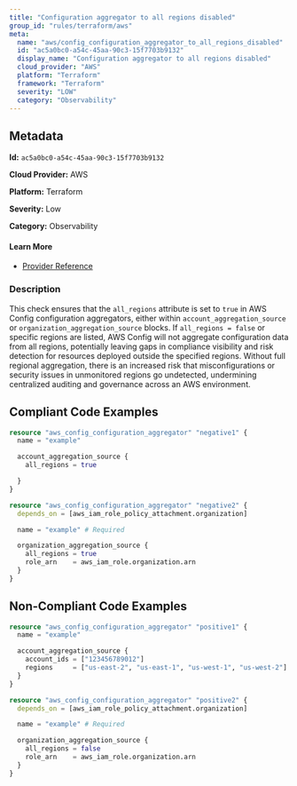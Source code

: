 ```yaml
---
title: "Configuration aggregator to all regions disabled"
group_id: "rules/terraform/aws"
meta:
  name: "aws/config_configuration_aggregator_to_all_regions_disabled"
  id: "ac5a0bc0-a54c-45aa-90c3-15f7703b9132"
  display_name: "Configuration aggregator to all regions disabled"
  cloud_provider: "AWS"
  platform: "Terraform"
  framework: "Terraform"
  severity: "LOW"
  category: "Observability"
---
```

## Metadata

**Id:** `ac5a0bc0-a54c-45aa-90c3-15f7703b9132`

**Cloud Provider:** AWS

**Platform:** Terraform

**Severity:** Low

**Category:** Observability

#### Learn More

 - [Provider Reference](https://registry.terraform.io/providers/hashicorp/aws/latest/docs/resources/config_configuration_aggregator#all_regions)

### Description

 This check ensures that the `all_regions` attribute is set to `true` in AWS Config configuration aggregators, either within `account_aggregation_source` or `organization_aggregation_source` blocks. If `all_regions = false` or specific regions are listed, AWS Config will not aggregate configuration data from all regions, potentially leaving gaps in compliance visibility and risk detection for resources deployed outside the specified regions. Without full regional aggregation, there is an increased risk that misconfigurations or security issues in unmonitored regions go undetected, undermining centralized auditing and governance across an AWS environment.


## Compliant Code Examples
```terraform
resource "aws_config_configuration_aggregator" "negative1" {
  name = "example"

  account_aggregation_source {
    all_regions = true

  }
}

resource "aws_config_configuration_aggregator" "negative2" {
  depends_on = [aws_iam_role_policy_attachment.organization]

  name = "example" # Required

  organization_aggregation_source {
    all_regions = true
    role_arn    = aws_iam_role.organization.arn
  }
}
```
## Non-Compliant Code Examples
```terraform
resource "aws_config_configuration_aggregator" "positive1" {
  name = "example"

  account_aggregation_source {
    account_ids = ["123456789012"]
    regions     = ["us-east-2", "us-east-1", "us-west-1", "us-west-2"]
  }
}

resource "aws_config_configuration_aggregator" "positive2" {
  depends_on = [aws_iam_role_policy_attachment.organization]

  name = "example" # Required

  organization_aggregation_source {
    all_regions = false
    role_arn    = aws_iam_role.organization.arn
  }
}

```
